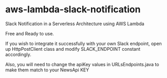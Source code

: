# aws-lambda-slack-notification

Slack Notification in a Serverless Architecture using AWS Lambda

Free and Ready to use.

If you wish to integrate it successfully with your own Slack endpoint, open up HttpPostClient class and modify SLACK_ENDPOINT constant accordingly.

Also, you will need to change the apiKey values in URLsEndpoints.java to make them match to your NewsApi KEY
